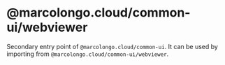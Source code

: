 # @marcolongo.cloud/common-ui/webviewer

Secondary entry point of `@marcolongo.cloud/common-ui`. It can be used by importing from `@marcolongo.cloud/common-ui/webviewer`.
